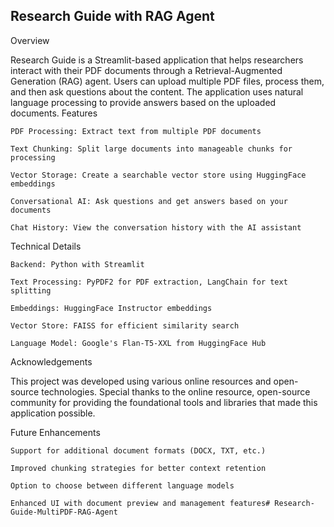 ## Research Guide with RAG Agent

Overview

Research Guide is a Streamlit-based application that helps researchers interact with their PDF documents through a Retrieval-Augmented Generation (RAG) agent. Users can upload multiple PDF files, process them, and then ask questions about the content. The application uses natural language processing to provide answers based on the uploaded documents.
Features

    PDF Processing: Extract text from multiple PDF documents

    Text Chunking: Split large documents into manageable chunks for processing

    Vector Storage: Create a searchable vector store using HuggingFace embeddings

    Conversational AI: Ask questions and get answers based on your documents

    Chat History: View the conversation history with the AI assistant

Technical Details

    Backend: Python with Streamlit

    Text Processing: PyPDF2 for PDF extraction, LangChain for text splitting

    Embeddings: HuggingFace Instructor embeddings

    Vector Store: FAISS for efficient similarity search

    Language Model: Google's Flan-T5-XXL from HuggingFace Hub

Acknowledgements

This project was developed using various online resources and open-source technologies. Special thanks to the online resource, open-source community for providing the foundational tools and libraries that made this application possible.

Future Enhancements

    Support for additional document formats (DOCX, TXT, etc.)

    Improved chunking strategies for better context retention

    Option to choose between different language models

    Enhanced UI with document preview and management features# Research-Guide-MultiPDF-RAG-Agent
